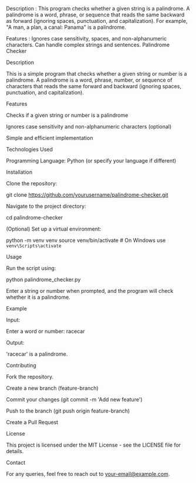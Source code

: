 Description :
This program checks whether a given string is a palindrome. 
A palindrome is a word, phrase, or sequence that reads the same backward as forward (ignoring spaces, punctuation, and capitalization). 
For example, "A man, a plan, a canal: Panama" is a palindrome.

Features :
Ignores case sensitivity, spaces, and non-alphanumeric characters.
Can handle complex strings and sentences.
Palindrome Checker

Description

This is a simple program that checks whether a given string or number is a palindrome. A palindrome is a word, phrase, number, or sequence of characters that reads the same forward and backward (ignoring spaces, punctuation, and capitalization).

Features

Checks if a given string or number is a palindrome

Ignores case sensitivity and non-alphanumeric characters (optional)

Simple and efficient implementation

Technologies Used

Programming Language: Python (or specify your language if different)

Installation

Clone the repository:

git clone https://github.com/yourusername/palindrome-checker.git

Navigate to the project directory:

cd palindrome-checker

(Optional) Set up a virtual environment:

python -m venv venv
source venv/bin/activate  # On Windows use `venv\Scripts\activate`

Usage

Run the script using:

python palindrome_checker.py

Enter a string or number when prompted, and the program will check whether it is a palindrome.

Example

Input:

Enter a word or number: racecar

Output:

'racecar' is a palindrome.

Contributing

Fork the repository.

Create a new branch (feature-branch)

Commit your changes (git commit -m 'Add new feature')

Push to the branch (git push origin feature-branch)

Create a Pull Request

License

This project is licensed under the MIT License - see the LICENSE file for details.

Contact

For any queries, feel free to reach out to your-email@example.com.

